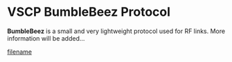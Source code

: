 # VSCP BumbleBeez Protocol

**BumbleBeez** is a small and very lightweight protocol used for RF links. More information will be added...



[filename](./bottom_copyright.md ':include')
